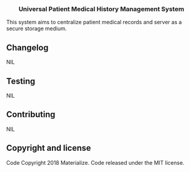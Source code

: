 <p align="center">
  </a>
</p>

<h3 align="center">Universal Patient Medical History Management System</h3>

<p align="center">

This system aims to centralize patient medical records and server as a secure storage medium. 
 
</p>


## Changelog
NIL

## Testing
NIL

## Contributing
NIL

## Copyright and license
Code Copyright 2018 Materialize. Code released under the MIT license.
